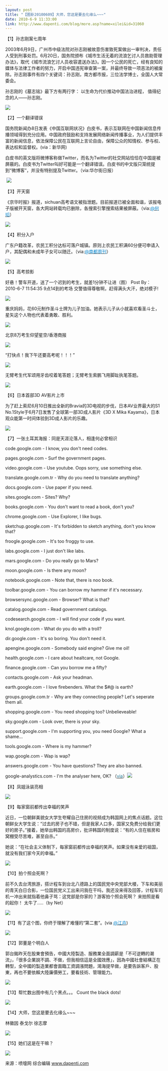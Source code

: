 ```yaml
---
layout: post
title: "【图卦20100609】大师，您这是要去化缘么~~~"
date: 2010-6-9 11:33:00
link: http://www.dapenti.com/blog/more.asp?name=xilei&id=31060
---
```


<div class="oblog_text" align="left">
<p>【1】孙志刚案七周年</p>
<p>2003年6月9日，广州市中级法院对孙志刚被故意伤害致死案做出一审判决，责任人受到刑事处罚。6月20日，国务院颁布《城市生活无着的流浪乞讨人员救助管理办法》，取代《城市流浪乞讨人员收容遣送办法》。因一个公民的死亡，经有良知的媒体与法律工作者的努力，开启中国违宪审查第一案，并最终导致一项恶法的被废除。孙志刚事件有四个关键词：孙志刚，南方都市报，三位法学博士，全国人大常委会。</p>
<p>孙志刚的《墓志铭》最下方有两行字： 以生命为代价推动中国法治进程， 值得纪念的人——孙志刚。</p>
<p><img style="BORDER-BOTTOM-COLOR: #000000; BORDER-TOP-COLOR: #000000; BORDER-RIGHT-COLOR: #000000; BORDER-LEFT-COLOR: #000000" border="0" src="http://ptimg.org:88/dapenti/956459728272/3l7cqf6g.jpg"></p>
<p>【2】一个翻译错误</p>
<p>国务院新闻办8日发表《中国互联网状况》白皮书，表示互联网在中国新闻信息传播领域得到充分应用。中国政府鼓励和支持发展网络新闻传播事业，为人们提供丰富的新闻信息，依法保障公民在互联网上言论自由，保障公众的知情权、参与权、表达权和监督权。(via：新华网)</p>
<p>白皮书的英文版将微博客称做Twitter，而名为Twitter的社交网站恰恰在中国是被屏蔽的。白皮书为Twitter叫好可能是一个翻译错误。白皮书的中文版只笼统提到“微博客”，并没有特别提及Twitter。（via:华尔街日报）</p>
<p>&#160;<img style="BORDER-BOTTOM-COLOR: #000000; BORDER-TOP-COLOR: #000000; BORDER-RIGHT-COLOR: #000000; BORDER-LEFT-COLOR: #000000" border="0" src="http://ptimg.org:88/dapenti/73306972844c/sqzt990o.jpg"></p>
<p>【3】开天窗</p>
<p>《京华时报》报道，sichuan高考语文被指泄题。目前报道已被全面和谐，该报电子版被开天窗，各大网站转载均已删除，各搜索引擎搜索结果被屏蔽。（via:<a href="http://t.sina.com.cn/1640182354"><font color="#0082cb">@何瑫</font></a>）</p>
<p><img style="BORDER-BOTTOM-COLOR: #000000; BORDER-TOP-COLOR: #000000; BORDER-RIGHT-COLOR: #000000; BORDER-LEFT-COLOR: #000000" border="0" src="http://ptimg.org:88/dapenti/5718697284bf/bcegmb9m.jpg"></p>
<p>【4】积分入户</p>
<p>广东户籍改革，农民工积分达标可落户城镇。原则上农民工积满60分便可申请入户，其配偶和未成年子女可以随迁。（via:<a href="http://t.sina.com.cn/1641532820"><font color="#0082cb">@南都周刊</font></a>）</p>
<p><img style="BORDER-BOTTOM-COLOR: #000000; BORDER-TOP-COLOR: #000000; BORDER-RIGHT-COLOR: #000000; BORDER-LEFT-COLOR: #000000" border="0" src="http://ptimg.org:88/dapenti/63600972859c/fu97lung.jpg"></p>
<p>【5】高考掠影</p>
<p>好悬！警车开道，送了一个迟到的考生，就差1分钟不让进（图） Post By：2010-6-7 11:54:35 9点14到的考场 交警值得尊敬啊，赶得满头大汗，绝对模子! </p>
<p><img style="BORDER-BOTTOM-COLOR: #000000; BORDER-TOP-COLOR: #000000; BORDER-RIGHT-COLOR: #000000; BORDER-LEFT-COLOR: #000000" border="0" src="http://ptimg.org:88/dapenti/100269728637/733qy1hn.jpg"></p>
<p>重庆妈妈，花60元制作圣斗士牌为儿子加油。她表示儿子从小就喜欢看圣斗士，星矢这个人物也代表着勇敢、胜利。</p>
<p><img style="BORDER-BOTTOM-COLOR: #000000; BORDER-TOP-COLOR: #000000; BORDER-RIGHT-COLOR: #000000; BORDER-LEFT-COLOR: #000000" border="0" src="http://ptimg.org:88/dapenti/0269797286aa/ppettelo.jpg"></p>
<p>北京8万考生仰望星空/香港商报</p>
<p><img style="BORDER-BOTTOM-COLOR: #000000; BORDER-TOP-COLOR: #000000; BORDER-RIGHT-COLOR: #000000; BORDER-LEFT-COLOR: #000000" border="0" src="http://ptimg.org:88/dapenti/0897697286fa/6sajpuc2.jpg"></p>
<p>“打快点！我下午还要高考呢！！！” </p>
<p><img style="BORDER-BOTTOM-COLOR: #000000; BORDER-TOP-COLOR: #000000; BORDER-RIGHT-COLOR: #000000; BORDER-LEFT-COLOR: #000000" border="0" src="http://ptimg.org:88/dapenti/403549728752/c2ae9e4m.jpg"></p>
<p>无臂考生代军颂用牙齿咬着笔答题；无臂考生索鹏飞用脚趾执笔答题。</p>
<p><img style="BORDER-BOTTOM-COLOR: #000000; BORDER-TOP-COLOR: #000000; BORDER-RIGHT-COLOR: #000000; BORDER-LEFT-COLOR: #000000" border="0" src="http://ptimg.org:88/dapenti/382639729531/q67ofuvm.jpg"></p>
<p>【6】日本首部3D AV影片上市</p>
<p>为了赶上索尼6月10日推出全新的Bravia的3D电视的步伐，日本AV业界最大的S1 No.1Style于6月7日发售了全球第一部3D成人影片《3D X Mika Kayama》，日本观众能第一时间体验到3D成人影片的乐趣。</p>
<p><img style="BORDER-BOTTOM-COLOR: #000000; BORDER-TOP-COLOR: #000000; BORDER-RIGHT-COLOR: #000000; BORDER-LEFT-COLOR: #000000" border="0" src="http://ptimg.org:88/dapenti/7883797288d9/xerc6j5q.jpg"></p>
<p>【7】一张土耳其海报：同是天涯沦落人，相逢何必曾相识</p>
<p>code.google.com - I know, you don't need codes.</p>
<p>pages.google.com - Surf the government pages.</p>
<p>video.google.com - Use youtube. Oops sorry, use something else.</p>
<p>translate.google.com.tr - Why do you need to translate anything?</p>
<p>docs.google.com - Use paper if you need.</p>
<p>sites.google.com - Sites? Why?</p>
<p>books.google.com - You don't want to read a book, don't you?</p>
<p>chrome.google.com - Use Explorer, I like bugs.</p>
<p>sketchup.google.com - It's forbidden to sketch anything, don't you know that?</p>
<p>froogle.google.com - It's too froggy to use.</p>
<p>labs.google.com - I just don't like labs.</p>
<p>mars.google.com - Do you really go to Mars?</p>
<p>moon.google.com - Is there any moon?</p>
<p>notebook.google.com - Note that, there is noo book.</p>
<p>toolbar.google.com - You can borrow my hammer if it's necessary.</p>
<p>browsersync.google.com - Browser? What is that?</p>
<p>catalog.google.com - Read government catalogs.</p>
<p>codesearch.google.com - I will find your code if you want.</p>
<p>knol.google.com - What do you do with a troll?</p>
<p>dir.google.com - It's so boring. You don't need it.</p>
<p>apengine.google.com - Somebody said engine? Give me oil!</p>
<p>health.google.com - I care about healtcare, not Google.</p>
<p>finance.google.com - Can you borrow me a fifty?</p>
<p>contacts.google.com - Ask your headman.</p>
<p>earth.google.com - I love firebenders. What the $#@ is earth?</p>
<p>groups.google.com.tr - Why are they connecting people? Let's seperate them all.</p>
<p>shopping.google.com - You need shopping too? Unbelieveable!</p>
<p>sky.google.com - Look over, there is your sky.</p>
<p>support.google.com - I'm supporting you, you need Google? What a shame...</p>
<p>tools.google.com - Where is my hammer?</p>
<p>wap.google.com - Wap is wap?</p>
<p>answers.google.com - You have questions? They are also banned.</p>
<p>google-analystics.com - I'm the analyser here, OK? （<a href="http://www.labnol.org/internet/google-poster-for-turkey/13820/"><font color="#1d7591">via</font></a>）<img style="BORDER-BOTTOM-COLOR: #000000; BORDER-TOP-COLOR: #000000; BORDER-RIGHT-COLOR: #000000; BORDER-LEFT-COLOR: #000000" border="0" src="http://ptimg.org:88/dapenti/67039972898f/s3jx1hwu.jpg"></p>
<p>【8】凤姐泳装亮相</p>
<p><img style="BORDER-BOTTOM-COLOR: #000000; BORDER-TOP-COLOR: #000000; BORDER-RIGHT-COLOR: #000000; BORDER-LEFT-COLOR: #000000" border="0" src="http://ptimg.org:88/dapenti/712699728a1c/8ledcgct.jpg"></p>
<p>【9】每家窗前都传出幸福的笑声</p>
<p>近日，一位朝鲜美貌女大学生夸耀自己住房的视频成为韩国网上的焦点话题。这位朝鲜女大学生说：“过去的房子也不错，但是我家人口多，国家又免费分给我们更好的房子。”接着，她举出韩国的高房价，批评韩国的制度说：“有的人住在板房和窝棚受尽苦难，甚至自杀。”</p>
<p>她说：“在社会主义体制下，每家窗前都传出幸福的笑声。如果没有亲爱的祖国，就没有我们家今天的幸福。”</p>
<p><img style="BORDER-BOTTOM-COLOR: #000000; BORDER-TOP-COLOR: #000000; BORDER-RIGHT-COLOR: #000000; BORDER-LEFT-COLOR: #000000" border="0" src="http://ptimg.org:88/dapenti/125309728ae8/intn6cmh.jpg"></p>
<p>【10】拍个照会死啊？</p>
<p>前不久去台湾旅游，搭计程车到台北八德路上的国民党中央党部大楼，下车和美丽的青天白日合影，一位国民党义工出来问我在干吗，我还没来得及回答，计程车司机一冲出来就指着他鼻子骂：这党部是你家的？游客拍个照会死啊？ 来拍照是看的起你！ 太牛了.....（by Net）</p>
<p><img style="BORDER-BOTTOM-COLOR: #000000; BORDER-TOP-COLOR: #000000; BORDER-RIGHT-COLOR: #000000; BORDER-LEFT-COLOR: #000000" border="0" src="http://ptimg.org:88/dapenti/9758197294bd/j6twyf9k.jpg"></p>
<p>【11】有了这个图，你终于理解了难懂的“第二套”。(via <a href="http://t.sina.com.cn/n/%E6%B1%9F%E5%8D%89"><font color="#0082cb">@江卉</font></a>) </p>
<p><img style="BORDER-BOTTOM-COLOR: #000000; BORDER-TOP-COLOR: #000000; BORDER-RIGHT-COLOR: #000000; BORDER-LEFT-COLOR: #000000" border="0" src="http://ptimg.org:88/dapenti/7284897295b5/6ta7h8bn.jpg"></p>
<p>【12】郭董是个明白人</p>
<p>郭台銘昨天在股東會預告，中國大陸製造、服務業全面調薪是「不可逆轉的潮流」，「很多企業說不調、不做，但我相信這是全國效應」，因為中國社會結構正在轉型，全中國的製造業都會面臨工資調漲問題，鴻海提早做，是要告訴客戶、股東，再也不要依賴大陸廉價勞工，要看技術、管理能力。</p>
<p><img style="BORDER-BOTTOM-COLOR: #000000; BORDER-TOP-COLOR: #000000; BORDER-RIGHT-COLOR: #000000; BORDER-LEFT-COLOR: #000000" border="0" src="http://ptimg.org:88/dapenti/322209729644/kef8hnle.jpg"></p>
<p>【13】帮忙数出图中有几个黑点。。。 Count the black dots! </p>
<p><img style="BORDER-BOTTOM-COLOR: #000000; BORDER-TOP-COLOR: #000000; BORDER-RIGHT-COLOR: #000000; BORDER-LEFT-COLOR: #000000" border="0" src="http://ptimg.org:88/dapenti/7752997296b4/1qisp7z1.jpg"></p>
<p>【14】大师，您这是要去化缘么~~~</p>
<p>林徽因 泰戈尔 徐志摩</p>
<p><img style="BORDER-BOTTOM-COLOR: #000000; BORDER-TOP-COLOR: #000000; BORDER-RIGHT-COLOR: #000000; BORDER-LEFT-COLOR: #000000" border="0" src="http://ptimg.org:88/dapenti/772489729754/yrlw88hb.jpg"></p>
<p>【15】她们这是在干嘛？</p>
<p><img style="BORDER-BOTTOM-COLOR: #000000; BORDER-TOP-COLOR: #000000; BORDER-RIGHT-COLOR: #000000; BORDER-LEFT-COLOR: #000000" border="0" src="http://ptimg.org:88/dapenti/7524397297eb/1gicw0tj.jpg"></p>
<p>来源：喷嚏网 综合编辑 <a href="http://www.dapenti.com">www.dapenti.com</a></p>
</div>